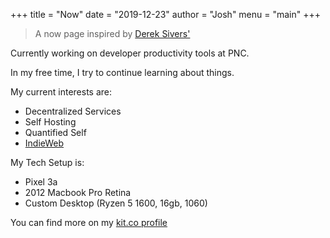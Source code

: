 +++
title = "Now"
date = "2019-12-23"
author = "Josh"
menu = "main"
+++

> A now page inspired by [Derek Sivers'](https://sivers.org/nowff)

Currently working on developer productivity tools at PNC.

In my free time, I try to continue learning about things.

My current interests are:
* Decentralized Services
* Self Hosting
* Quantified Self
* [IndieWeb](https://indieweb.org/)

My Tech Setup is:
* Pixel 3a
* 2012 Macbook Pro Retina
* Custom Desktop (Ryzen 5 1600, 16gb, 1060)

You can find more on my [kit.co profile](https://kit.co/kasuboski)
